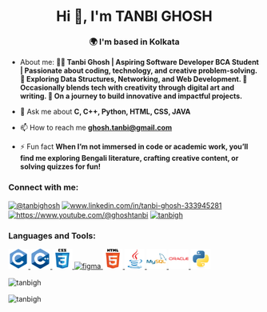 <h1 align="center">Hi 👋, I'm TANBI GHOSH</h1>
<h3 align="center">🌍 I'm based in Kolkata</h3>

- About me: **👩‍💻 Tanbi Ghosh | Aspiring Software Developer BCA Student | Passionate about coding, technology, and creative problem-solving. 🌟 Exploring Data Structures, Networking, and Web Development. 🎨 Occasionally blends tech with creativity through digital art and writing. 🚀 On a journey to build innovative and impactful projects.**

- 💬 Ask me about **C, C++, Python, HTML, CSS, JAVA**

- 📫 How to reach me **ghosh.tanbi@gmail.com**

- ⚡ Fun fact **When I’m not immersed in code or academic work, you’ll find me exploring Bengali literature, crafting creative content, or solving quizzes for fun!**

<h3 align="left">Connect with me:</h3>
<p align="left">
<a href="https://twitter.com/@tanbighosh" target="blank"><img align="center" src="https://raw.githubusercontent.com/rahuldkjain/github-profile-readme-generator/master/src/images/icons/Social/twitter.svg" alt="@tanbighosh" height="30" width="40" /></a>
<a href="https://linkedin.com/in/www.linkedin.com/in/tanbi-ghosh-333945281" target="blank"><img align="center" src="https://raw.githubusercontent.com/rahuldkjain/github-profile-readme-generator/master/src/images/icons/Social/linked-in-alt.svg" alt="www.linkedin.com/in/tanbi-ghosh-333945281" height="30" width="40" /></a>
<a href="https://www.youtube.com/c/https://www.youtube.com/@ghoshtanbi" target="blank"><img align="center" src="https://raw.githubusercontent.com/rahuldkjain/github-profile-readme-generator/master/src/images/icons/Social/youtube.svg" alt="https://www.youtube.com/@ghoshtanbi" height="30" width="40" /></a>
<a href="https://discord.gg/tanbigh" target="blank"><img align="center" src="https://raw.githubusercontent.com/rahuldkjain/github-profile-readme-generator/master/src/images/icons/Social/discord.svg" alt="tanbigh" height="30" width="40" /></a>
</p>

<h3 align="left">Languages and Tools:</h3>
<p align="left"> <a href="https://www.cprogramming.com/" target="_blank" rel="noreferrer"> <img src="https://raw.githubusercontent.com/devicons/devicon/master/icons/c/c-original.svg" alt="c" width="40" height="40"/> </a> <a href="https://www.w3schools.com/cpp/" target="_blank" rel="noreferrer"> <img src="https://raw.githubusercontent.com/devicons/devicon/master/icons/cplusplus/cplusplus-original.svg" alt="cplusplus" width="40" height="40"/> </a> <a href="https://www.w3schools.com/css/" target="_blank" rel="noreferrer"> <img src="https://raw.githubusercontent.com/devicons/devicon/master/icons/css3/css3-original-wordmark.svg" alt="css3" width="40" height="40"/> </a> <a href="https://www.figma.com/" target="_blank" rel="noreferrer"> <img src="https://www.vectorlogo.zone/logos/figma/figma-icon.svg" alt="figma" width="40" height="40"/> </a> <a href="https://www.w3.org/html/" target="_blank" rel="noreferrer"> <img src="https://raw.githubusercontent.com/devicons/devicon/master/icons/html5/html5-original-wordmark.svg" alt="html5" width="40" height="40"/> </a> <a href="https://www.java.com" target="_blank" rel="noreferrer"> <img src="https://raw.githubusercontent.com/devicons/devicon/master/icons/java/java-original.svg" alt="java" width="40" height="40"/> </a> <a href="https://www.mysql.com/" target="_blank" rel="noreferrer"> <img src="https://raw.githubusercontent.com/devicons/devicon/master/icons/mysql/mysql-original-wordmark.svg" alt="mysql" width="40" height="40"/> </a> <a href="https://www.oracle.com/" target="_blank" rel="noreferrer"> <img src="https://raw.githubusercontent.com/devicons/devicon/master/icons/oracle/oracle-original.svg" alt="oracle" width="40" height="40"/> </a> <a href="https://www.python.org" target="_blank" rel="noreferrer"> <img src="https://raw.githubusercontent.com/devicons/devicon/master/icons/python/python-original.svg" alt="python" width="40" height="40"/> </a> </p>

<p><img align="center" src="https://github-readme-stats.vercel.app/api/top-langs?username=tanbigh&show_icons=true&locale=en&layout=compact" alt="tanbigh" /></p>

<p><img align="center" src="https://github-readme-streak-stats.herokuapp.com/?user=tanbigh&" alt="tanbigh" /></p>
